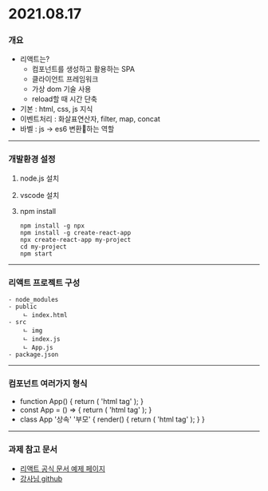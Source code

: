 # 2021.08.17

### 개요

-  리액트는?
   -  컴포넌트를 생성하고 활용하는 SPA
   -  클라이언트 프레임워크
   -  가상 dom 기술 사용
   -  reload할 때 시간 단축
-  기본 : html, css, js 지식
-  이벤트처리 : 화살표연산자, filter, map, concat
-  바벨 : js -> es6 변환하는 역할

---

### 개발환경 설정

1. node.js 설치
2. vscode 설치
3. npm install

   ```
   npm install -g npx
   npm install -g create-react-app
   npx create-react-app my-project
   cd my-project
   npm start
   ```

---

### 리액트 프로젝트 구성

```
- node_modules
- public
    ㄴ index.html
- src
    ㄴ img
    ㄴ index.js
    ㄴ App.js
- package.json
```

---

### 컴포넌트 여러가지 형식

-  function App() { return ( 'html tag' ); }
-  const App = () => { return ( 'html tag' ); }
-  class App '상속' '부모' { render() { return ( 'html tag' ); } }

---

### 과제 참고 문서

-  [리액트 공식 문서 예제 페이지](https://ko.reactjs.org/community/examples.html)
-  [강사님 github](https://github.com/posasi2000/bithumb)
